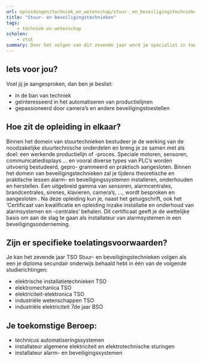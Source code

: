 ```yaml
---
url: opleidingen/techniek_en_wetenschap/stuur-_en_beveiligingstechnieken.html
title: "Stuur- en beveiligingstechnieken"
tags:
    - techniek-en-wetenschap
scholen:
    - vtst
summary: Door het volgen van dit zevende jaar word je specialist in twee domeinen. Enerzijds zoek je verder alle mogelijkheden uit om met behulp van PLC’s processen te automatiseren. Anderzijds zorgen we voor een stevige basis waardoor je later de installatie en het onderhoud van alarminstallaties kan uitvoeren. Dat je door het volgen van deze opleiding je toekomstmogelijkheden op de arbeidsmarkt dus sterk verhoogt, spreekt voor zich.
---
```


## Iets voor jou?

Voel jij je aangesproken, dan ben je beslist:

* in de ban van techniek
* geïnteresseerd in het automatiseren van productielijnen
* gepassioneerd door camera’s en andere beveiligingstoestellen

## Hoe zit de opleiding in elkaar?

Binnen het domein van stuurtechnieken bestudeer je de werking van de noodzakelijke stuurtechnische onderdelen en breng je ze samen met als doel: een werkende productielijn of -proces. Speciale motoren, sensoren, communicatiedisplays ... en vooral diverse types van PLC’s worden uitvoerig bestudeerd, gepro- grammeerd en praktisch aangesloten. 
Binnen het domein van beveiligingstechnieken zal je tijdens theoretische en praktische lessen alarm- en beveiligingssystemen installeren, onderhouden en herstellen. Een uitgebreid gamma van sensoren, alarmcentrales, brandcentrales, sirenes, klavieren, camera’s, ..., wordt besproken en aangesloten . Na deze opleiding kun je, naast het getuigschrift, ook het ‘Certificaat van kwalificatie en opleiding inzake installatie en onderhoud van alarmsystemen en -centrales’ behalen. Dit certificaat geeft je de wettelijke basis om aan de slag te gaan als installateur van alarmsystemen in een beveiligingsonderneming.

## Zijn er specifieke toelatingsvoorwaarden?

Je kan het zevende jaar TSO Stuur- en beveiligingstechnieken volgen als een je diploma secundair onderwijs behaald hebt in één van de volgende studierichtingen:

* elektrische installatietechnieken TSO
* elektromechanica TSO
* elektriciteit-elektronica TSO
* industriële wetenschappen TSO
* industriële elektriciteit 7de jaar BSO

## Je toekomstige Beroep:

* technicus automatiseringssystemen
* installateur algemene elektriciteit en elektrotechnische sturingen
* installateur alarm- en beveiligingssystemen
